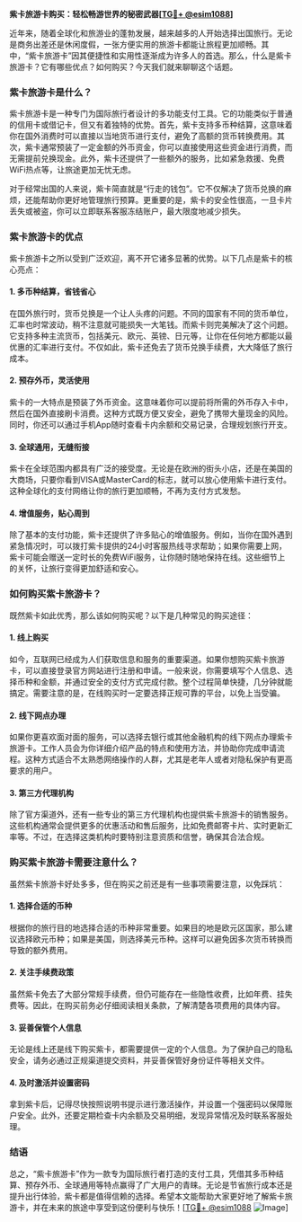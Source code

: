 **紫卡旅游卡购买：轻松畅游世界的秘密武器[[TG💪+ @esim1088](https://t.me/s/esim1088)]**

近年来，随着全球化和旅游业的蓬勃发展，越来越多的人开始选择出国旅行。无论是商务出差还是休闲度假，一张方便实用的旅游卡都能让旅程更加顺畅。其中，“紫卡旅游卡”因其便捷性和实用性逐渐成为许多人的首选。那么，什么是紫卡旅游卡？它有哪些优点？如何购买？今天我们就来聊聊这个话题。

### 紫卡旅游卡是什么？

紫卡旅游卡是一种专门为国际旅行者设计的多功能支付工具。它的功能类似于普通的信用卡或借记卡，但又有着独特的优势。首先，紫卡支持多币种结算，这意味着你在国外消费时可以直接以当地货币进行支付，避免了高额的货币转换费用。其次，紫卡通常预装了一定金额的外币资金，你可以直接使用这些资金进行消费，而无需提前兑换现金。此外，紫卡还提供了一些额外的服务，比如紧急救援、免费WiFi热点等，让旅途更加无忧无虑。

对于经常出国的人来说，紫卡简直就是“行走的钱包”。它不仅解决了货币兑换的麻烦，还能帮助你更好地管理旅行预算。更重要的是，紫卡的安全性很高，一旦卡片丢失或被盗，你可以立即联系客服冻结账户，最大限度地减少损失。

### 紫卡旅游卡的优点

紫卡旅游卡之所以受到广泛欢迎，离不开它诸多显著的优势。以下几点是紫卡的核心亮点：

#### 1. **多币种结算，省钱省心**
在国外旅行时，货币兑换是一个让人头疼的问题。不同的国家有不同的货币单位，汇率也时常波动，稍不注意就可能损失一大笔钱。而紫卡则完美解决了这个问题。它支持多种主流货币，包括美元、欧元、英镑、日元等，让你在任何地方都能以最优惠的汇率进行支付。不仅如此，紫卡还免去了货币兑换手续费，大大降低了旅行成本。

#### 2. **预存外币，灵活使用**
紫卡的一大特点是预装了外币资金。这意味着你可以提前将所需的外币存入卡中，然后在国外直接刷卡消费。这种方式既方便又安全，避免了携带大量现金的风险。同时，你还可以通过手机App随时查看卡内余额和交易记录，合理规划旅行开支。

#### 3. **全球通用，无缝衔接**
紫卡在全球范围内都具有广泛的接受度。无论是在欧洲的街头小店，还是在美国的大商场，只要你看到VISA或MasterCard的标志，就可以放心使用紫卡进行支付。这种全球化的支付网络让你的旅行更加顺畅，不再为支付方式发愁。

#### 4. **增值服务，贴心周到**
除了基本的支付功能，紫卡还提供了许多贴心的增值服务。例如，当你在国外遇到紧急情况时，可以拨打紫卡提供的24小时客服热线寻求帮助；如果你需要上网，紫卡可能会赠送一定时长的免费WiFi服务，让你随时随地保持在线。这些细节上的关怀，让旅行变得更加舒适和安心。

### 如何购买紫卡旅游卡？

既然紫卡如此优秀，那么该如何购买呢？以下是几种常见的购买途径：

#### 1. **线上购买**
如今，互联网已经成为人们获取信息和服务的重要渠道。如果你想购买紫卡旅游卡，可以直接登录官方网站进行注册和申请。一般来说，你需要填写个人信息、选择币种和金额，并通过安全的支付方式完成付款。整个过程简单快捷，几分钟就能搞定。需要注意的是，在线购买时一定要选择正规可靠的平台，以免上当受骗。

#### 2. **线下网点办理**
如果你更喜欢面对面的服务，可以选择去银行或其他金融机构的线下网点办理紫卡旅游卡。工作人员会为你详细介绍产品的特点和使用方法，并协助你完成申请流程。这种方式适合不太熟悉网络操作的人群，尤其是老年人或者对隐私保护有更高要求的用户。

#### 3. **第三方代理机构**
除了官方渠道外，还有一些专业的第三方代理机构也提供紫卡旅游卡的销售服务。这些机构通常会提供更多的优惠活动和售后服务，比如免费邮寄卡片、实时更新汇率等。不过，在选择这类机构时要特别注意资质和信誉，确保其合法合规。

### 购买紫卡旅游卡需要注意什么？

虽然紫卡旅游卡好处多多，但在购买之前还是有一些事项需要注意，以免踩坑：

#### 1. **选择合适的币种**
根据你的旅行目的地选择合适的币种非常重要。如果目的地是欧元区国家，那么建议选择欧元币种；如果是美国，则选择美元币种。这样可以避免因多次货币转换而导致的额外费用。

#### 2. **关注手续费政策**
虽然紫卡免去了大部分常规手续费，但仍可能存在一些隐性收费，比如年费、挂失费等。因此，在购买前务必仔细阅读相关条款，了解清楚各项费用的具体内容。

#### 3. **妥善保管个人信息**
无论是线上还是线下购买紫卡，都需要提供一定的个人信息。为了保护自己的隐私安全，请务必通过正规渠道提交资料，并妥善保管好身份证件等相关文件。

#### 4. **及时激活并设置密码**
拿到紫卡后，记得尽快按照说明书提示进行激活操作，并设置一个强密码以保障账户安全。此外，还要定期检查卡内余额及交易明细，发现异常情况及时联系客服处理。

### 结语

总之，“紫卡旅游卡”作为一款专为国际旅行者打造的支付工具，凭借其多币种结算、预存外币、全球通用等特点赢得了广大用户的青睐。无论是节省旅行成本还是提升出行体验，紫卡都是值得信赖的选择。希望本文能帮助大家更好地了解紫卡旅游卡，并在未来的旅途中享受到这份便利与快乐！[[TG💪+ @esim1088](https://t.me/s/esim1088) ![Image](https://i.postimg.cc/4NQfJmqS/Snipaste-2025-05-13-00-14-12.png)]